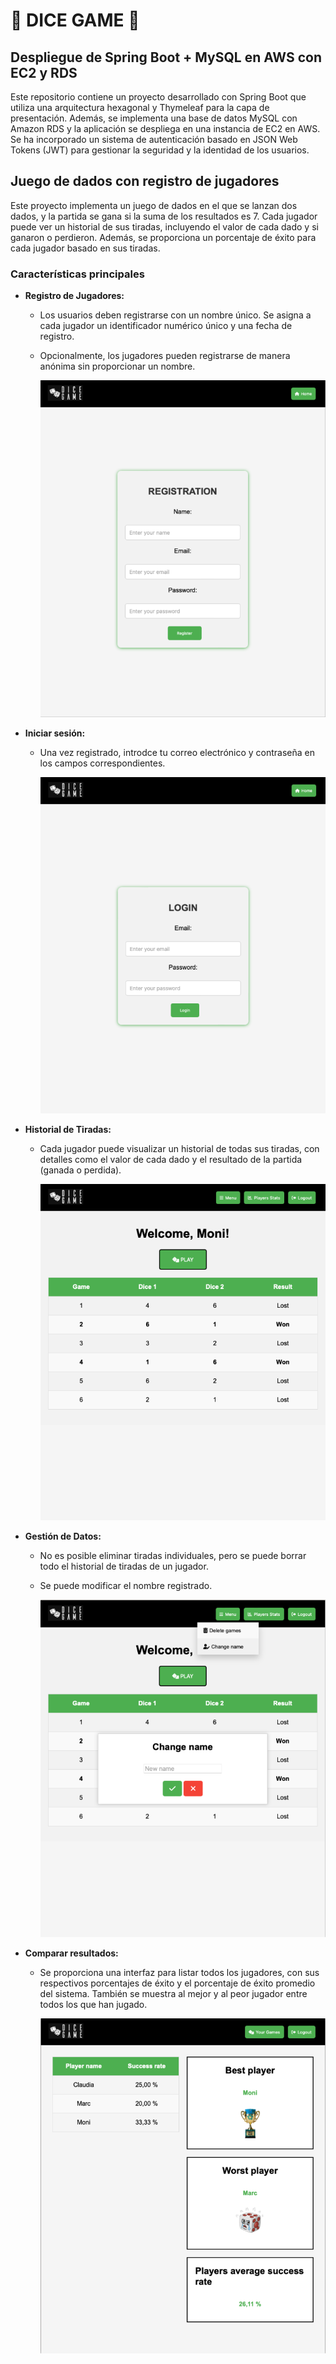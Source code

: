 # 🎲 DICE GAME 🎲

## Despliegue de Spring Boot + MySQL en AWS con EC2 y RDS

Este repositorio contiene un proyecto desarrollado con Spring Boot que utiliza una arquitectura hexagonal y Thymeleaf para la capa de presentación. Además, se implementa una base de datos MySQL con Amazon RDS y la aplicación se despliega en una instancia de EC2 en AWS. Se ha incorporado un sistema de autenticación basado en JSON Web Tokens (JWT) para gestionar la seguridad y la identidad de los usuarios.

## Juego de dados con registro de jugadores

Este proyecto implementa un juego de dados en el que se lanzan dos dados, y la partida se gana si la suma de los resultados es 7. Cada jugador puede ver un historial de sus tiradas, incluyendo el valor de cada dado y si ganaron o perdieron. Además, se proporciona un porcentaje de éxito para cada jugador basado en sus tiradas.

### Características principales

- **Registro de Jugadores:**

    - Los usuarios deben registrarse con un nombre único. Se asigna a cada jugador un identificador numérico único y una fecha de registro.
    
    - Opcionalmente, los jugadores pueden registrarse de manera anónima sin proporcionar un nombre.

        ![Registro](images_readme/register.png)

- **Iniciar sesión:**

    - Una vez registrado, introdce tu correo electrónico y contraseña en los campos correspondientes.

        ![Iniciar sesión](images_readme/login.png)

- **Historial de Tiradas:**

    - Cada jugador puede visualizar un historial de todas sus tiradas, con detalles como el valor de cada dado y el resultado de la partida (ganada o perdida).

        ![Iniciar sesión](images_readme/dashboard.png)

- **Gestión de Datos:**

    - No es posible eliminar tiradas individuales, pero se puede borrar todo el historial de tiradas de un jugador.

    - Se puede modificar el nombre registrado.

        ![Iniciar sesión](images_readme/edit.png)

 - **Comparar resultados:**   
    
    - Se proporciona una interfaz para listar todos los jugadores, con sus respectivos porcentajes de éxito y el porcentaje de éxito promedio del sistema. También se muestra al mejor y al peor jugador entre todos los que han jugado.

        ![Iniciar sesión](images_readme/statistics.png)


